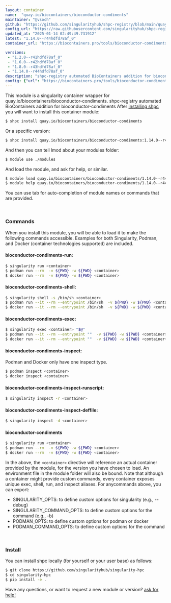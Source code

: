 ```yaml
---
layout: container
name:  "quay.io/biocontainers/bioconductor-condiments"
maintainer: "@vsoch"
github: "https://github.com/singularityhub/shpc-registry/blob/main/quay.io/biocontainers/bioconductor-condiments/container.yaml"
config_url: "https://raw.githubusercontent.com/singularityhub/shpc-registry/main/quay.io/biocontainers/bioconductor-condiments/container.yaml"
updated_at: "2025-01-14 02:49:49.731912"
latest: "1.14.0--r44hdfd78af_0"
container_url: "https://biocontainers.pro/tools/bioconductor-condiments"

versions:
 - "1.2.0--r41hdfd78af_0"
 - "1.6.0--r42hdfd78af_0"
 - "1.8.0--r43hdfd78af_0"
 - "1.14.0--r44hdfd78af_0"
description: "shpc-registry automated BioContainers addition for bioconductor-condiments"
config: {"url": "https://biocontainers.pro/tools/bioconductor-condiments", "maintainer": "@vsoch", "description": "shpc-registry automated BioContainers addition for bioconductor-condiments", "latest": {"1.14.0--r44hdfd78af_0": "sha256:f982d9df1151c6829b9c48059c75c2c80329525da5200ce70882bb62e0e8b26a"}, "tags": {"1.2.0--r41hdfd78af_0": "sha256:ef993125e85953067245bf43a8f9448529253e7aba092a1748f73dedd2a00144", "1.6.0--r42hdfd78af_0": "sha256:07c62ea96354b3aee8042ca9e8a3c8135e9d5b3e3ecb95e88e1715a0fd5dc7e2", "1.8.0--r43hdfd78af_0": "sha256:fd76547ccbd2ca1fe9078f12a736749b2f2cf40277d262e7992180fac9ab5a92", "1.14.0--r44hdfd78af_0": "sha256:f982d9df1151c6829b9c48059c75c2c80329525da5200ce70882bb62e0e8b26a"}, "docker": "quay.io/biocontainers/bioconductor-condiments"}
---
```


This module is a singularity container wrapper for quay.io/biocontainers/bioconductor-condiments.
shpc-registry automated BioContainers addition for bioconductor-condiments
After [installing shpc](#install) you will want to install this container module:


```bash
$ shpc install quay.io/biocontainers/bioconductor-condiments
```

Or a specific version:

```bash
$ shpc install quay.io/biocontainers/bioconductor-condiments:1.14.0--r44hdfd78af_0
```

And then you can tell lmod about your modules folder:

```bash
$ module use ./modules
```

And load the module, and ask for help, or similar.

```bash
$ module load quay.io/biocontainers/bioconductor-condiments/1.14.0--r44hdfd78af_0
$ module help quay.io/biocontainers/bioconductor-condiments/1.14.0--r44hdfd78af_0
```

You can use tab for auto-completion of module names or commands that are provided.

<br>

### Commands

When you install this module, you will be able to load it to make the following commands accessible.
Examples for both Singularity, Podman, and Docker (container technologies supported) are included.

#### bioconductor-condiments-run:

```bash
$ singularity run <container>
$ podman run --rm  -v ${PWD} -w ${PWD} <container>
$ docker run --rm  -v ${PWD} -w ${PWD} <container>
```

#### bioconductor-condiments-shell:

```bash
$ singularity shell -s /bin/sh <container>
$ podman run --it --rm --entrypoint /bin/sh  -v ${PWD} -w ${PWD} <container>
$ docker run --it --rm --entrypoint /bin/sh  -v ${PWD} -w ${PWD} <container>
```

#### bioconductor-condiments-exec:

```bash
$ singularity exec <container> "$@"
$ podman run --it --rm --entrypoint ""  -v ${PWD} -w ${PWD} <container> "$@"
$ docker run --it --rm --entrypoint ""  -v ${PWD} -w ${PWD} <container> "$@"
```

#### bioconductor-condiments-inspect:

Podman and Docker only have one inspect type.

```bash
$ podman inspect <container>
$ docker inspect <container>
```

#### bioconductor-condiments-inspect-runscript:

```bash
$ singularity inspect -r <container>
```

#### bioconductor-condiments-inspect-deffile:

```bash
$ singularity inspect -d <container>
```



#### bioconductor-condiments

```bash
$ singularity run <container>
$ podman run --rm  -v ${PWD} -w ${PWD} <container>
$ docker run --rm  -v ${PWD} -w ${PWD} <container>
```


In the above, the `<container>` directive will reference an actual container provided
by the module, for the version you have chosen to load. An environment file in the
module folder will also be bound. Note that although a container
might provide custom commands, every container exposes unique exec, shell, run, and
inspect aliases. For anycommands above, you can export:

 - SINGULARITY_OPTS: to define custom options for singularity (e.g., --debug)
 - SINGULARITY_COMMAND_OPTS: to define custom options for the command (e.g., -b)
 - PODMAN_OPTS: to define custom options for podman or docker
 - PODMAN_COMMAND_OPTS: to define custom options for the command

<br>

### Install

You can install shpc locally (for yourself or your user base) as follows:

```bash
$ git clone https://github.com/singularityhub/singularity-hpc
$ cd singularity-hpc
$ pip install -e .
```

Have any questions, or want to request a new module or version? [ask for help!](https://github.com/singularityhub/singularity-hpc/issues)